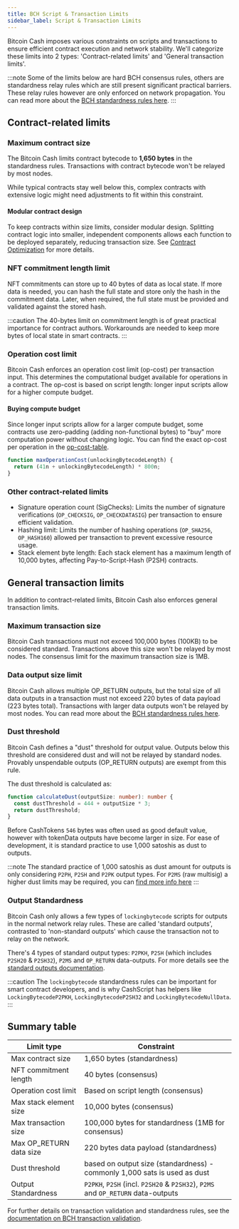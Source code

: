 ```yaml
---
title: BCH Script & Transaction Limits
sidebar_label: Script & Transaction Limits
---
```


Bitcoin Cash imposes various constraints on scripts and transactions to ensure efficient contract execution and network stability. We'll categorize these limits into 2 types: 'Contract-related limits' and 'General transaction limits'.

:::note
Some of the limits below are hard BCH consensus rules, others are standardness relay rules which are still present significant practical barriers. These relay rules however are only enforced on network propagation. You can read more about the [BCH standardness rules here][standardness-docs].
:::

## Contract-related limits

### Maximum contract size

The Bitcoin Cash limits contract bytecode to **1,650 bytes** in the standardness rules. Transactions with contract bytecode won't be relayed by most nodes.

While typical contracts stay well below this, complex contracts with extensive logic might need adjustments to fit within this constraint.

#### Modular contract design

To keep contracts within size limits, consider modular design. Splitting contract logic into smaller, independent components allows each function to be deployed separately, reducing transaction size. See [Contract Optimization](/docs/guides/optimization) for more details.

### NFT commitment length limit

NFT commitments can store up to 40 bytes of data as local state. If more data is needed, you can hash the full state and store only the hash in the commitment data. Later, when required, the full state must be provided and validated against the stored hash.

:::caution
The 40-bytes limit on commitment length is of great practical importance for contract authors. Workarounds are needed to keep more bytes of local state in smart contracts.
:::

### Operation cost limit

Bitcoin Cash enforces an operation cost limit (op-cost) per transaction input. This determines the computational budget available for operations in a contract. The op-cost is based on script length: longer input scripts allow for a higher compute budget.

#### Buying compute budget

Since longer input scripts allow for a larger compute budget, some contracts use zero-padding (adding non-functional bytes) to "buy" more computation power without changing logic. You can find the exact op-cost per operation in the [op-cost-table][op-cost-table].

```ts
function maxOperationCost(unlockingBytecodeLength) {  
  return (41n + unlockingBytecodeLength) * 800n;  
}
```

### Other contract-related limits

- Signature operation count (SigChecks): Limits the number of signature verifications (`OP_CHECKSIG`, `OP_CHECKDATASIG`) per transaction to ensure efficient validation.
- Hashing limit: Limits the number of hashing operations (`OP_SHA256`, `OP_HASH160`) allowed per transaction to prevent excessive resource usage.
- Stack element byte length: Each stack element has a maximum length of 10,000 bytes, affecting Pay-to-Script-Hash (P2SH) contracts.

## General transaction limits

In addition to contract-related limits, Bitcoin Cash also enforces general transaction limits.

### Maximum transaction size

Bitcoin Cash transactions must not exceed 100,000 bytes (100KB) to be considered standard. Transactions above this size won't be relayed by most nodes. The consensus limit for the maximum transaction size is 1MB.

### Data output size limit

Bitcoin Cash allows multiple OP_RETURN outputs, but the total size of all data outputs in a transaction must not exceed 220 bytes of data payload (223 bytes total). Transactions with larger data outputs won't be relayed by most nodes. You can read more about the [BCH standardness rules here][standard-outputs-docs].

### Dust threshold

Bitcoin Cash defines a "dust" threshold for output value. Outputs below this threshold are considered dust and will not be relayed by standard nodes. Provably unspendable outputs (OP_RETURN outputs) are exempt from this rule.

The dust threshold is calculated as:

```ts
function calculateDust(outputSize: number): number {
  const dustThreshold = 444 + outputSize * 3;
  return dustThreshold;
}
```

Before CashTokens `546` bytes was often used as good default value, however with tokenData outputs have become larger in size.
For ease of development, it is standard practice to use 1,000 satoshis as dust to outputs. 

:::note
The standard practice of 1,000 satoshis as dust amount for outputs is only considering `P2PH`, `P2SH` and `P2PK` output types.
For `P2MS` (raw multisig) a higher dust limits may be required, you can [find more info here][info-dust-limit]
:::

### Output Standardness

Bitcoin Cash only allows a few types of `lockingbytecode` scripts for outputs in the normal network relay rules. These are called 'standard outputs', contrasted to 'non-standard outputs' which cause the transaction not to relay on the network.

There's 4 types of standard output types: `P2PKH`, `P2SH` (which includes `P2SH20` & `P2SH32`), `P2MS` and `OP_RETURN` data-outputs. For more details see the [standard outputs documentation][standard-outputs-docs].

:::caution
The `lockingbytecode` standardness rules can be important for smart contract developers, and is why CashScript has helpers like `LockingBytecodeP2PKH`, `LockingBytecodeP2SH32` and `LockingBytecodeNullData`.
:::

## Summary table

| Limit type | Constraint |
|------------|-------------|
| Max contract size | 1,650 bytes (standardness) |
| NFT commitment length | 40 bytes (consensus) |
| Operation cost limit | Based on script length (consensus) |
| Max stack element size | 10,000 bytes (consensus) |
| Max transaction size | 100,000 bytes for standardness (1MB for consensus) |
| Max OP_RETURN data size | 220 bytes data payload  (standardness) |
| Dust threshold | based on output size (standardness) - commonly 1,000 sats is used as dust |
| Output Standardness | `P2PKH`, `P2SH` (incl. `P2SH20` & `P2SH32`), `P2MS` and `OP_RETURN` data-outputs|

For further details on transaction validation and standardness rules, see the [documentation on BCH transaction validation][standardness-docs].

[op-cost-table]: https://github.com/bitjson/bch-vm-limits/blob/master/operation-costs.md
[standardness-docs]: https://documentation.cash/protocol/blockchain/transaction-validation/network-level-validation-rules#standard-transactions.html
[standard-outputs-docs]: https://documentation.cash/protocol/blockchain/transaction/locking-script.html
[info-dust-limit]: https://bitcoincashresearch.org/t/friday-night-challenge-worst-case-dust/1181/2